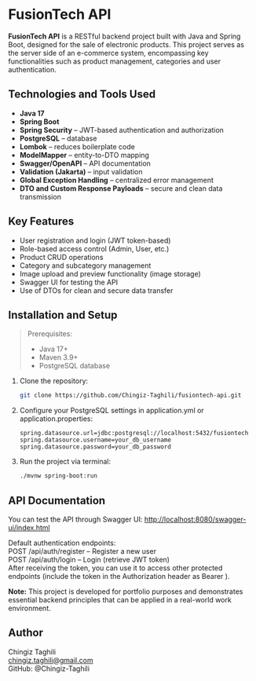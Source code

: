 # FusionTech API
**FusionTech API** is a RESTful backend project built with Java and Spring Boot, designed for the sale of electronic products.
This project serves as the server side of an e-commerce system, encompassing key functionalities such as product management, 
categories and user authentication.

## Technologies and Tools Used
- **Java 17**
- **Spring Boot**
- **Spring Security** – JWT-based authentication and authorization
- **PostgreSQL** – database
- **Lombok** – reduces boilerplate code
- **ModelMapper** – entity-to-DTO mapping
- **Swagger/OpenAPI** – API documentation
- **Validation (Jakarta)** – input validation
- **Global Exception Handling** – centralized error management
- **DTO and Custom Response Payloads** – secure and clean data transmission

## Key Features
- User registration and login (JWT token-based)
- Role-based access control (Admin, User, etc.)
- Product CRUD operations
- Category and subcategory management
- Image upload and preview functionality (image storage)
- Swagger UI for testing the API
- Use of DTOs for clean and secure data transfer

## Installation and Setup
> Prerequisites:
> - Java 17+
> - Maven 3.9+
> - PostgreSQL database

1. Clone the repository:
   ```bash
   git clone https://github.com/Chingiz-Taghili/fusiontech-api.git
   ```
2. Configure your PostgreSQL settings in application.yml or application.properties:
   ```properties
   spring.datasource.url=jdbc:postgresql://localhost:5432/fusiontech
   spring.datasource.username=your_db_username
   spring.datasource.password=your_db_password
   ```
3. Run the project via terminal:
   ```bash
   ./mvnw spring-boot:run
   ```

## API Documentation
You can test the API through Swagger UI: [http://localhost:8080/swagger-ui/index.html](http://localhost:8080/swagger-ui/index.html)

Default authentication endpoints:  
POST /api/auth/register – Register a new user  
POST /api/auth/login – Login (retrieve JWT token)  
After receiving the token, you can use it to access other protected endpoints (include the token in the Authorization header as Bearer <token>).

**Note:** This project is developed for portfolio purposes and demonstrates essential backend principles that can be applied in a real-world work environment.

## Author
Chingiz Taghili  
chingiz.taghili@gmail.com  
GitHub: @Chingiz-Taghili

